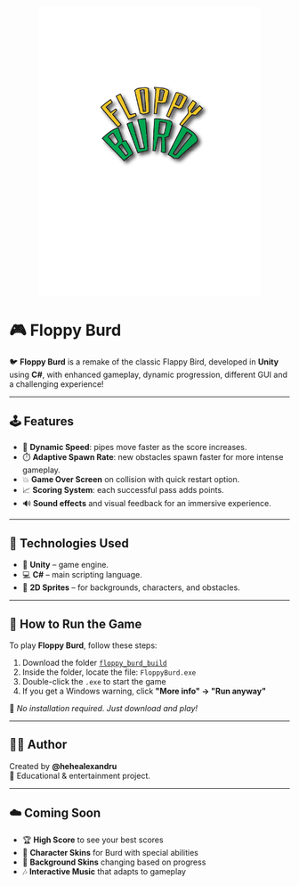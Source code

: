 <p align="center">
  <img src="Assets/logo_game.png" width="400" alt="Floppy Burd Logo" />
</p>

# 🎮 Floppy Burd

🐦 **Floppy Burd** is a remake of the classic Flappy Bird, developed in **Unity** using **C#**, with enhanced gameplay, dynamic progression, different GUI and a challenging experience!

---

## 🕹️ Features

- 🚀 **Dynamic Speed**: pipes move faster as the score increases.
- ⏱️ **Adaptive Spawn Rate**: new obstacles spawn faster for more intense gameplay.
- 💥 **Game Over Screen** on collision with quick restart option.
- 📈 **Scoring System**: each successful pass adds points.
- 🔊 **Sound effects** and visual feedback for an immersive experience.

---

## 🧠 Technologies Used

- 🧱 **Unity** – game engine.
- 💻 **C#** – main scripting language.
- 🎨 **2D Sprites** – for backgrounds, characters, and obstacles.

---

## 🏁 How to Run the Game 

To play **Floppy Burd**, follow these steps:

1. Download the folder [`floppy_burd_build`](./floppy_burd_build)
2. Inside the folder, locate the file: `FloppyBurd.exe`
3. Double-click the `.exe` to start the game
4. If you get a Windows warning, click **"More info" → "Run anyway"**

📝 *No installation required. Just download and play!*

---

## 👨‍💻 Author

Created by **@hehealexandru**  
📍 Educational & entertainment project.

---

## ☁️ Coming Soon

- 🏆 **High Score** to see your best scores
- 🎨 **Character Skins** for Burd with special abilities
- 🌄 **Background Skins** changing based on progress
- 🎶 **Interactive Music** that adapts to gameplay
